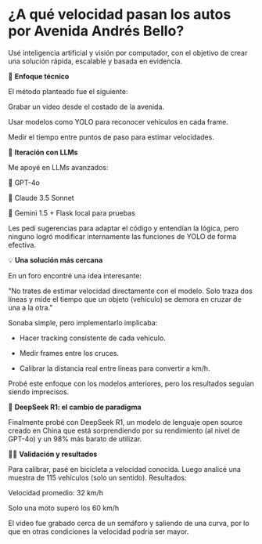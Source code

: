 # ¿A qué velocidad pasan los autos por Avenida Andrés Bello?
Usé inteligencia artificial y visión por computador, con el objetivo de crear una solución rápida, escalable y basada en evidencia.

🎥 **Enfoque técnico**

El método planteado fue el siguiente:

Grabar un video desde el costado de la avenida.

Usar modelos como YOLO para reconocer vehículos en cada frame.

Medir el tiempo entre puntos de paso para estimar velocidades.


🔄 **Iteración con LLMs**

Me apoyé en LLMs avanzados:

🧠 GPT-4o

🧠 Claude 3.5 Sonnet

🧠 Gemini 1.5 + Flask local para pruebas

Les pedí sugerencias para adaptar el código y entendían la lógica, pero ninguno logró modificar internamente las funciones de YOLO de forma efectiva. 

💡 **Una solución más cercana**

En un foro encontré una idea interesante:

"No trates de estimar velocidad directamente con el modelo. Solo traza dos líneas y mide el tiempo que un objeto (vehículo) se demora en cruzar de una a la otra."

Sonaba simple, pero implementarlo implicaba:

  - Hacer tracking consistente de cada vehículo.

  - Medir frames entre los cruces.

  - Calibrar la distancia real entre líneas para convertir a km/h.

Probé este enfoque con los modelos anteriores, pero los resultados seguían siendo imprecisos.

🚀 **DeepSeek R1: el cambio de paradigma**

Finalmente probé con DeepSeek R1, un modelo de lenguaje open source creado en China que está sorprendiendo por su rendimiento (al nivel de GPT-4o) y un 98% más barato de utilizar.

🚴‍♂️ **Validación y resultados**

Para calibrar, pasé en bicicleta a velocidad conocida. Luego analicé una muestra de 115 vehículos (solo un sentido). Resultados:

Velocidad promedio: 32 km/h

Solo una moto superó los 60 km/h

El video fue grabado cerca de un semáforo y saliendo de una curva, por lo que en otras condiciones la velocidad podría ser mayor.

